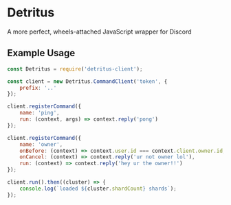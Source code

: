 # Detritus
A more perfect, wheels-attached JavaScript wrapper for Discord

## Example Usage
```js
const Detritus = require('detritus-client');

const client = new Detritus.CommandClient('token', {
    prefix: '..'
});

client.registerCommand({
    name: 'ping',
    run: (context, args) => context.reply('pong')
});

client.registerCommand({
    name: 'owner',
    onBefore: (context) => context.user.id === context.client.owner.id,
    onCancel: (context) => context.reply('ur not owner lol'),
    run: (context) => context.reply('hey ur the owner!!')
});

client.run().then((cluster) => {
    console.log(`loaded ${cluster.shardCount} shards`);
});
```
